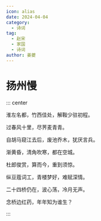 ```yaml
---
icon: alias
date: 2024-04-04
category:
  - 诗词
tag:
  - 赵宋
  - 家国
  - 诗词
author: 姜夔
---
```


# 扬州慢

<!-- more -->



::: center

淮左名都，竹西佳处，解鞍少驻初程。

过春风十里，尽荠麦青青。 

自胡马窥江去后，废池乔木，犹厌言兵。

渐黄昏，清角吹寒，都在空城。


杜郎俊赏，算而今，重到须惊。

纵豆蔻词工，青楼梦好，难赋深情。

二十四桥仍在，波心荡，冷月无声。

念桥边红药，年年知为谁生？

:::